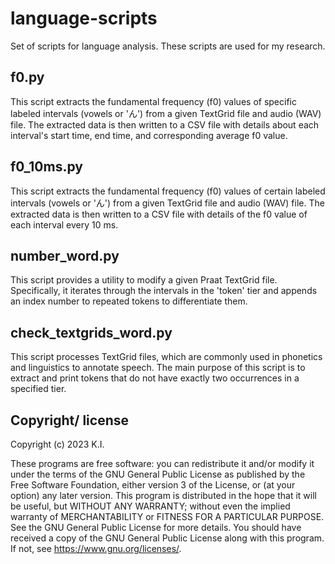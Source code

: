 # language-scripts
Set of scripts for language analysis. These scripts are used for my research.

## f0.py
This script extracts the fundamental frequency (f0) values of specific labeled intervals (vowels or 'ん') from a given TextGrid file and audio (WAV) file. The extracted data is then written to a CSV file with details about each interval's start time, end time, and corresponding average f0 value.

## f0_10ms.py
This script extracts the fundamental frequency (f0) values of certain labeled intervals (vowels or 'ん') from a given TextGrid file and audio (WAV) file. The extracted data is then written to a CSV file with details of the f0 value of each interval every 10 ms.

## number_word.py
This script provides a utility to modify a given Praat TextGrid file. Specifically, it iterates through the intervals in the 'token' tier and appends an index number to repeated tokens to differentiate them.

## check_textgrids_word.py
This script processes TextGrid files, which are commonly used in phonetics and linguistics to annotate speech. The main purpose of this script is to extract and print tokens that do not have exactly two occurrences in a specified tier.

## Copyright/ license
Copyright (c) 2023 K.I.

These programs are free software: you can redistribute it and/or modify it under the terms of the GNU General Public License as published by the Free Software Foundation, either version 3 of the License, or (at your option) any later version.
This program is distributed in the hope that it will be useful, but WITHOUT ANY WARRANTY; without even the implied warranty of MERCHANTABILITY or FITNESS FOR A PARTICULAR PURPOSE. See the GNU General Public License for more details.
You should have received a copy of the GNU General Public License along with this program. If not, see <https://www.gnu.org/licenses/>.
